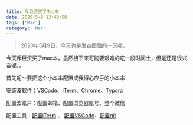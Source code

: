 ```yaml
---
title: 斥巨资买了Mac本
date: 2020-5-9 13:49:58
tags: ['Mac']
category: 'Mac'
---
```

> 2020年5月9日，今天也是发奋图强的一天呢。

今天斥巨资买了mac本，虽然接下来可能要艰难的吃一段时间土，但是还是很兴奋呢。。

首先呢～要把这个小本本配置成我得心应手的小本本

安装波软件：VSCode、ITerm、Chrome、Typora

配置波账户：配置邮箱、配置浏览器账号、登个微信

配置工具：[配置iTerm](/2020/05/09/other/iterm2/iterm2) 、 [配置VSCode](../VSCode.md)、[配置git](/2020/05/09/other/git/git/)

